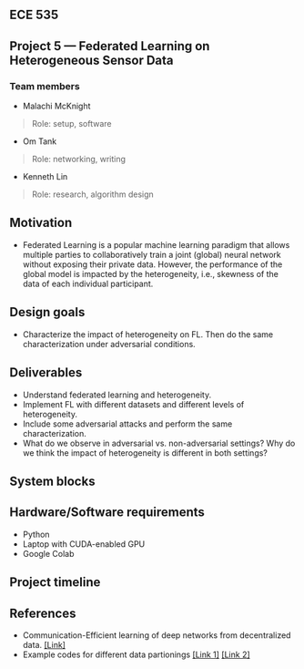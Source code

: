 ## ECE 535
## Project 5 — Federated Learning on Heterogeneous Sensor Data

### Team members
* Malachi McKnight
> Role: setup, software
* Om Tank
> Role: networking, writing
* Kenneth Lin
> Role: research, algorithm design

## Motivation
* Federated Learning is a popular machine learning paradigm that allows multiple
parties to collaboratively train a joint (global) neural network without exposing their private data.
However, the performance of the global model is impacted by the heterogeneity, i.e., skewness of
the data of each individual participant.

## Design goals
* Characterize the impact of heterogeneity on FL. Then do the same characterization under
adversarial conditions.

## Deliverables
* Understand federated learning and heterogeneity.
* Implement FL with different datasets and different levels of heterogeneity.
* Include some adversarial attacks and perform the same characterization.
* What do we observe in adversarial vs. non-adversarial settings? Why do we think the impact of heterogeneity is different in both settings?

## System blocks

## Hardware/Software requirements
* Python
* Laptop with CUDA-enabled GPU
* Google Colab

## Project timeline

## References
* Communication-Efficient learning of deep networks from decentralized data. [[Link]](http://proceedings.mlr.press/v54/mcmahan17a/mcmahan17a.pdf)
* Example codes for different data partionings [[Link 1]](https://github.com/SMILELab-FL/FedLab/tree/master/tutorials/Datasets-DataPartitioner-tutorials) [[Link 2]](https://arxiv.org/pdf/2303.17580)
